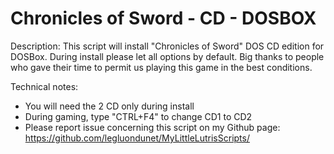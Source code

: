 # Chronicles of Sword - CD - DOSBOX

Description:
This script will install "Chronicles of Sword" DOS CD edition for DOSBox.
During install please let all options by default.
Big thanks to people who gave their time to permit us playing this game in the best conditions.

Technical notes:
- You will need the 2 CD only during install
- During gaming, type "CTRL+F4" to change CD1 to CD2
- Please report issue concerning this script on my Github page:
https://github.com/legluondunet/MyLittleLutrisScripts/
